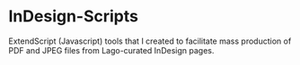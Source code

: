 # InDesign-Scripts
ExtendScript (Javascript) tools that I created to facilitate mass production of PDF and JPEG files from Lago-curated InDesign pages.
